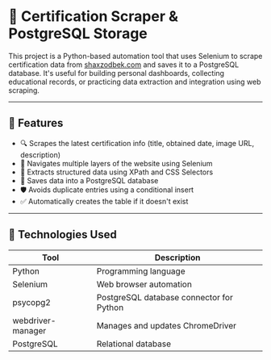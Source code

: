 # 🧠 Certification Scraper & PostgreSQL Storage

This project is a Python-based automation tool that uses Selenium to scrape certification data from [shaxzodbek.com](https://shaxzodbek.com/) and saves it to a PostgreSQL database. It's useful for building personal dashboards, collecting educational records, or practicing data extraction and integration using web scraping.

---

## 🚀 Features

- 🔍 Scrapes the latest certification info (title, obtained date, image URL, description)
- 🧭 Navigates multiple layers of the website using Selenium
- 📸 Extracts structured data using XPath and CSS Selectors
- 💾 Saves data into a PostgreSQL database
- 🛡 Avoids duplicate entries using a conditional insert
- ✅ Automatically creates the table if it doesn't exist

---

## 🧰 Technologies Used

| Tool              | Description                                  |
|-------------------|----------------------------------------------|
| Python            | Programming language                         |
| Selenium          | Web browser automation                       |
| psycopg2          | PostgreSQL database connector for Python     |
| webdriver-manager | Manages and updates ChromeDriver             |
| PostgreSQL        | Relational database                          |



